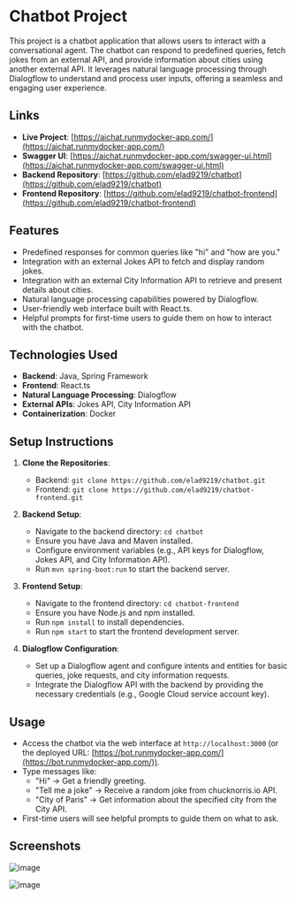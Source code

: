 # Chatbot Project


This project is a chatbot application that allows users to interact with a conversational agent. The chatbot can respond to predefined queries, fetch jokes from an external API, and provide information about cities using another external API. It leverages natural language processing through Dialogflow to understand and process user inputs, offering a seamless and engaging user experience.


## Links

- **Live Project**: [https://aichat.runmydocker-app.com/](https://aichat.runmydocker-app.com/)
- **Swagger UI**: [https://aichat.runmydocker-app.com/swagger-ui.html](https://aichat.runmydocker-app.com/swagger-ui.html)
- **Backend Repository**: [https://github.com/elad9219/chatbot](https://github.com/elad9219/chatbot)
- **Frontend Repository**: [https://github.com/elad9219/chatbot-frontend](https://github.com/elad9219/chatbot-frontend)

## Features

- Predefined responses for common queries like "hi" and "how are you."
- Integration with an external Jokes API to fetch and display random jokes.
- Integration with an external City Information API to retrieve and present details about cities.
- Natural language processing capabilities powered by Dialogflow.
- User-friendly web interface built with React.ts.
- Helpful prompts for first-time users to guide them on how to interact with the chatbot.

## Technologies Used

- **Backend**: Java, Spring Framework
- **Frontend**: React.ts
- **Natural Language Processing**: Dialogflow
- **External APIs**: Jokes API, City Information API
- **Containerization**: Docker

## Setup Instructions

1. **Clone the Repositories**:
   - Backend: `git clone https://github.com/elad9219/chatbot.git`
   - Frontend: `git clone https://github.com/elad9219/chatbot-frontend.git`

2. **Backend Setup**:
   - Navigate to the backend directory: `cd chatbot`
   - Ensure you have Java and Maven installed.
   - Configure environment variables (e.g., API keys for Dialogflow, Jokes API, and City Information API).
   - Run `mvn spring-boot:run` to start the backend server.

3. **Frontend Setup**:
   - Navigate to the frontend directory: `cd chatbot-frontend`
   - Ensure you have Node.js and npm installed.
   - Run `npm install` to install dependencies.
   - Run `npm start` to start the frontend development server.

4. **Dialogflow Configuration**:
   - Set up a Dialogflow agent and configure intents and entities for basic queries, joke requests, and city information requests.
   - Integrate the Dialogflow API with the backend by providing the necessary credentials (e.g., Google Cloud service account key).

## Usage

- Access the chatbot via the web interface at `http://localhost:3000` (or the deployed URL: [https://bot.runmydocker-app.com/](https://bot.runmydocker-app.com/)).
- Type messages like:
  - "Hi" → Get a friendly greeting.
  - "Tell me a joke" → Receive a random joke from chucknorris.io API.
  - "City of Paris" → Get information about the specified city from the City API.
- First-time users will see helpful prompts to guide them on what to ask.

## Screenshots

![image](https://github.com/user-attachments/assets/a32e880b-7683-48cd-9039-9cdcffcb9de1)


![image](https://github.com/user-attachments/assets/70f2bfb4-1a51-4027-bcd2-3552bd9f3264)
